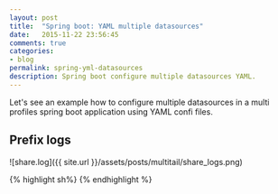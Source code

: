 ```yaml
---
layout: post
title:  "Spring boot: YAML multiple datasources"
date:   2015-11-22 23:56:45
comments: true
categories:
- blog
permalink: spring-yml-datasources
description: Spring boot configure multiple datasources YAML.
---
```


Let's see an example how to configure multiple datasources in a multi profiles spring boot application using YAML
confi files.

## Prefix logs

![share.log]({{ site.url }}/assets/posts/multitail/share_logs.png)

{% highlight sh%}
{% endhighlight %}



